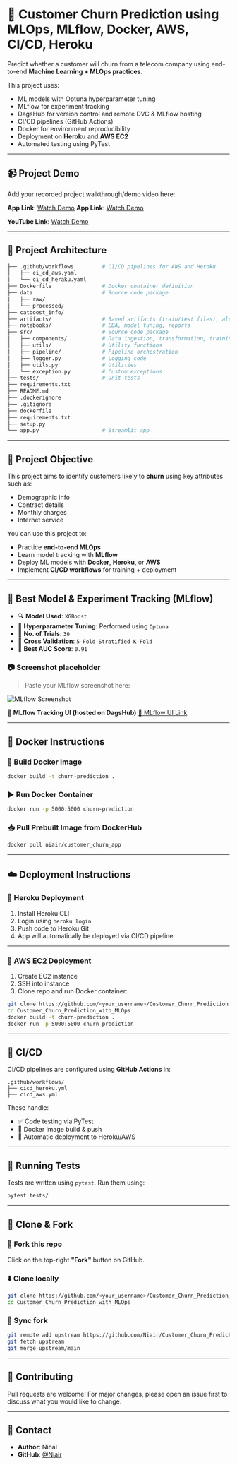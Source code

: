 # 🧠 Customer Churn Prediction using MLOps, MLflow, Docker, AWS, CI/CD, Heroku

Predict whether a customer will churn from a telecom company using end-to-end **Machine Learning + MLOps practices**.

This project uses:
- ML models with Optuna hyperparameter tuning
- MLflow for experiment tracking
- DagsHub for version control and remote DVC & MLflow hosting
- CI/CD pipelines (GitHub Actions)
- Docker for environment reproducibility
- Deployment on **Heroku** and **AWS EC2**
- Automated testing using PyTest

---

## 📹 Project Demo

Add your recorded project walkthrough/demo video here:

**App Link**: [Watch Demo](https://customer-churn-prediction-11x8.onrender.com)
**App Link**: [Watch Demo](https://huggingface.co/spaces/NihalNiair/customer_churn_app_cicd)

**YouTube Link**: [Watch Demo](https://youtube.com/...)


---

## 🚀 Project Architecture

```bash
├── .github/workflows         # CI/CD pipelines for AWS and Heroku
│   ├── ci_cd_aws.yaml         
│   └── ci_cd_heraku.yaml
├── Dockerfile                # Docker container definition
├── data                      # Source code package
│   ├── raw/                  
│   └── processed/
├── catboost_info/  
├── artifacts/                # Saved artifacts (train/test files), also cuntains the model.pkl
├── notebooks/                # EDA, model tuning, reports
├── src/                      # Source code package
│   ├── components/           # Data ingestion, transformation, training
│   ├── utils/                # Utility functions
│   ├── pipeline/             # Pipeline orchestration
│   ├── logger.py             # Logging code
│   ├── utils.py              # Utilities
│   └── exception.py          # Custom exceptions
├── tests/                    # Unit tests
├── requirements.txt
├── README.md
├── .dockerignore
├── .gitignore
├── dockerfile
├── requirements.txt
├── setup.py
└── app.py                    # Streamlit app
````

---

## 📌 Project Objective

This project aims to identify customers likely to **churn** using key attributes such as:

* Demographic info
* Contract details
* Monthly charges
* Internet service

You can use this project to:

* Practice **end-to-end MLOps**
* Learn model tracking with **MLflow**
* Deploy ML models with **Docker**, **Heroku**, or **AWS**
* Implement **CI/CD workflows** for training + deployment

---

## 🧠 Best Model & Experiment Tracking (MLflow)

* 🔍 **Model Used**: `XGBoost`
* 🧪 **Hyperparameter Tuning**: Performed using `Optuna`
* 🧪 **No. of Trials**: `30`
* 🔁 **Cross Validation**: `5-Fold Stratified K-Fold`
* 🥇 **Best AUC Score**: `0.91`

### 📷 Screenshot placeholder

> Paste your MLflow screenshot here:

![MLflow Screenshot](assets/mlflow_best_model.png)

📎 **MLflow Tracking UI (hosted on DagsHub)**
[🔗 MLflow UI Link](https://dagshub.com/Niair/Customer_Churn_Prediction_using_MLOpps_MLflow_AWS_CI-CD.mlflow/#/experiments/40?searchFilter=&orderByKey=attributes.start_time&orderByAsc=false&startTime=ALL&lifecycleFilter=Active&modelVersionFilter=All+Runs&datasetsFilter=W10%3D)

---

## 🐳 Docker Instructions

### 🔧 Build Docker Image

```bash
docker build -t churn-prediction .
```

### ▶️ Run Docker Container

```bash
docker run -p 5000:5000 churn-prediction
```

### 📥 Pull Prebuilt Image from DockerHub

```bash
docker pull niair/customer_churn_app
```

---

## ☁️ Deployment Instructions

### 🔹 Heroku Deployment

1. Install Heroku CLI
2. Login using `heroku login`
3. Push code to Heroku Git
4. App will automatically be deployed via CI/CD pipeline

---

### 🔸 AWS EC2 Deployment

1. Create EC2 instance
2. SSH into instance
3. Clone repo and run Docker container:

```bash
git clone https://github.com/<your_username>/Customer_Churn_Prediction_with_MLOps.git
cd Customer_Churn_Prediction_with_MLOps
docker build -t churn-prediction .
docker run -p 5000:5000 churn-prediction
```

---

## 🔁 CI/CD

CI/CD pipelines are configured using **GitHub Actions** in:

```
.github/workflows/
├── cicd_heroku.yml
├── cicd_aws.yml
```

These handle:

* ✅ Code testing via PyTest
* 🔁 Docker image build & push
* 🚀 Automatic deployment to Heroku/AWS

---

## 🧪 Running Tests

Tests are written using `pytest`. Run them using:

```bash
pytest tests/
```

---

## 🔗 Clone & Fork

### 🔁 Fork this repo

Click on the top-right **"Fork"** button on GitHub.

### ⬇️ Clone locally

```bash
git clone https://github.com/<your_username>/Customer_Churn_Prediction_with_MLOps.git
cd Customer_Churn_Prediction_with_MLOps
```

### 🔄 Sync fork

```bash
git remote add upstream https://github.com/Niair/Customer_Churn_Prediction_with_MLOps.git
git fetch upstream
git merge upstream/main
```

---

## 🤝 Contributing

Pull requests are welcome! For major changes, please open an issue first to discuss what you would like to change.

---

## 🙋 Contact

* **Author**: Nihal
* **GitHub**: [@Niair](https://github.com/Niair)

```
